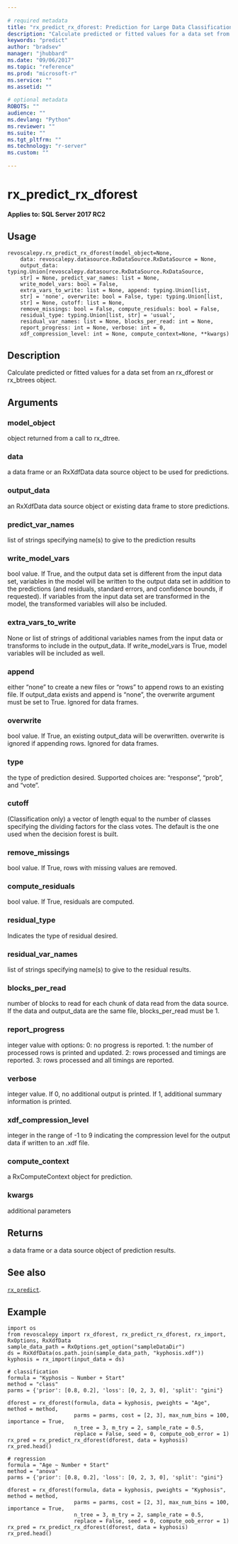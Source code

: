 ```yaml
--- 
 
# required metadata 
title: "rx_predict_rx_dforest: Prediction for Large Data Classification and Regression Forests" 
description: "Calculate predicted or fitted values for a data set from an rx_dforest or rx_btrees object." 
keywords: "predict" 
author: "bradsev" 
manager: "jhubbard" 
ms.date: "09/06/2017" 
ms.topic: "reference" 
ms.prod: "microsoft-r" 
ms.service: "" 
ms.assetid: "" 
 
# optional metadata 
ROBOTS: "" 
audience: "" 
ms.devlang: "Python" 
ms.reviewer: "" 
ms.suite: "" 
ms.tgt_pltfrm: "" 
ms.technology: "r-server" 
ms.custom: "" 
 
---
```


# rx_predict_rx_dforest


**Applies to: SQL Server 2017 RC2**


## Usage



```
revoscalepy.rx_predict_rx_dforest(model_object=None,
    data: revoscalepy.datasource.RxDataSource.RxDataSource = None,
    output_data: typing.Union[revoscalepy.datasource.RxDataSource.RxDataSource,
    str] = None, predict_var_names: list = None,
    write_model_vars: bool = False,
    extra_vars_to_write: list = None, append: typing.Union[list,
    str] = 'none', overwrite: bool = False, type: typing.Union[list,
    str] = None, cutoff: list = None,
    remove_missings: bool = False, compute_residuals: bool = False,
    residual_type: typing.Union[list, str] = 'usual',
    residual_var_names: list = None, blocks_per_read: int = None,
    report_progress: int = None, verbose: int = 0,
    xdf_compression_level: int = None, compute_context=None, **kwargs)
```





## Description

Calculate predicted or fitted values for a data set from an rx_dforest or rx_btrees object.


## Arguments


### model_object

object returned from a call to rx_dtree.


### data

a data frame or an RxXdfData data source object to be used for predictions.


### output_data

an RxXdfData data source object or existing data frame
to store predictions.


### predict_var_names

list of strings specifying name(s) to give to the prediction results


### write_model_vars

bool value. If True, and the output data set is
different from the input data set, variables in the model will be written
to the output data set in addition to the predictions (and residuals,
standard errors, and confidence bounds, if requested). If variables from
the input data set are transformed in the model, the transformed variables
will also be included.


### extra_vars_to_write

None or list of strings of additional variables
names from the input data or transforms to include in the output_data. If
write_model_vars is True, model variables will be included as well.


### append

either “none” to create a new files or “rows” to append rows
to an existing file. If output_data exists and append is “none”, the overwrite
argument must be set to True. Ignored for data frames.


### overwrite

bool value. If True, an existing output_data will be overwritten.
overwrite is ignored if appending rows. Ignored for data frames.


### type

the type of prediction desired. Supported choices are: “response”,
“prob”, and “vote”.


### cutoff

(Classification only) a vector of length equal to the number of
classes specifying the dividing factors for the class votes. The default is
the one used when the decision forest is built.


### remove_missings

bool value. If True, rows with missing values are removed.


### compute_residuals

bool value. If True, residuals are computed.


### residual_type

Indicates the type of residual desired.


### residual_var_names

list of strings specifying name(s) to give to the residual results.


### blocks_per_read

number of blocks to read for each chunk of data read
from the data source. If the data and output_data are the same file,
blocks_per_read must be 1.


### report_progress

integer value with options:
0: no progress is reported.
1: the number of processed rows is printed and updated.
2: rows processed and timings are reported.
3: rows processed and all timings are reported.


### verbose

integer value. If 0, no additional output is printed. If 1,
additional summary information is printed.


### xdf_compression_level

integer in the range of -1 to 9 indicating the
compression level for the output data if written to an .xdf file.


### compute_context

a RxComputeContext object for prediction.


### kwargs

additional parameters


## Returns

a data frame or a data source object of prediction results.


## See also

[`rx_predict`](rx-predict.md).


## Example



```
import os
from revoscalepy import rx_dforest, rx_predict_rx_dforest, rx_import, RxOptions, RxXdfData
sample_data_path = RxOptions.get_option("sampleDataDir")
ds = RxXdfData(os.path.join(sample_data_path, "kyphosis.xdf"))
kyphosis = rx_import(input_data = ds)

# classification
formula = "Kyphosis ~ Number + Start"
method = "class"
parms = {'prior': [0.8, 0.2], 'loss': [0, 2, 3, 0], 'split': "gini"}

dforest = rx_dforest(formula, data = kyphosis, pweights = "Age", method = method,
                     parms = parms, cost = [2, 3], max_num_bins = 100, importance = True,
                     n_tree = 3, m_try = 2, sample_rate = 0.5,
                     replace = False, seed = 0, compute_oob_error = 1)
rx_pred = rx_predict_rx_dforest(dforest, data = kyphosis)
rx_pred.head()

# regression
formula = "Age ~ Number + Start"
method = "anova"
parms = {'prior': [0.8, 0.2], 'loss': [0, 2, 3, 0], 'split': "gini"}

dforest = rx_dforest(formula, data = kyphosis, pweights = "Kyphosis", method = method,
                     parms = parms, cost = [2, 3], max_num_bins = 100, importance = True,
                     n_tree = 3, m_try = 2, sample_rate = 0.5,
                     replace = False, seed = 0, compute_oob_error = 1)
rx_pred = rx_predict_rx_dforest(dforest, data = kyphosis)
rx_pred.head()
```


